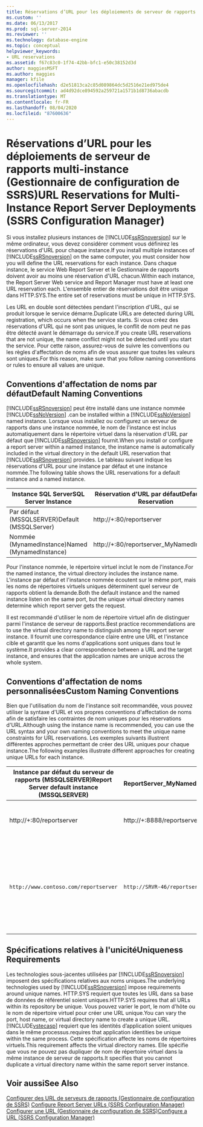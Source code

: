 ```yaml
---
title: Réservations d’URL pour les déploiements de serveur de rapports multi-instance (SSRS Configuration Manager) | Microsoft Docs
ms.custom: ''
ms.date: 06/13/2017
ms.prod: sql-server-2014
ms.reviewer: ''
ms.technology: database-engine
ms.topic: conceptual
helpviewer_keywords:
- URL reservations
ms.assetid: f67c83c0-1f74-42bb-bfc1-e50c38152d3d
author: maggiesMSFT
ms.author: maggies
manager: kfile
ms.openlocfilehash: d2e51813ca2c85d089864dc5d2516e21ed975de4
ms.sourcegitcommit: ad4d92dce894592a259721a1571b1d8736abacdb
ms.translationtype: MT
ms.contentlocale: fr-FR
ms.lasthandoff: 08/04/2020
ms.locfileid: "87600636"
---
```

# <a name="url-reservations-for-multi-instance-report-server-deployments--ssrs-configuration-manager"></a><span data-ttu-id="027d4-102">Réservations d’URL pour les déploiements de serveur de rapports multi-instance (Gestionnaire de configuration de SSRS)</span><span class="sxs-lookup"><span data-stu-id="027d4-102">URL Reservations for Multi-Instance Report Server Deployments  (SSRS Configuration Manager)</span></span>
  <span data-ttu-id="027d4-103">Si vous installez plusieurs instances de [!INCLUDE[ssRSnoversion](../../includes/ssrsnoversion-md.md)] sur le même ordinateur, vous devez considérer comment vous définirez les réservations d'URL pour chaque instance.</span><span class="sxs-lookup"><span data-stu-id="027d4-103">If you install multiple instances of [!INCLUDE[ssRSnoversion](../../includes/ssrsnoversion-md.md)] on the same computer, you must consider how you will define the URL reservations for each instance.</span></span> <span data-ttu-id="027d4-104">Dans chaque instance, le service Web Report Server et le Gestionnaire de rapports doivent avoir au moins une réservation d'URL chacun.</span><span class="sxs-lookup"><span data-stu-id="027d4-104">Within each instance, the Report Server Web service and Report Manager must have at least one URL reservation each.</span></span> <span data-ttu-id="027d4-105">L'ensemble entier de réservations doit être unique dans HTTP.SYS.</span><span class="sxs-lookup"><span data-stu-id="027d4-105">The entire set of reservations must be unique in HTTP.SYS.</span></span>  
  
 <span data-ttu-id="027d4-106">Les URL en double sont détectées pendant l'inscription d'URL, qui se produit lorsque le service démarre.</span><span class="sxs-lookup"><span data-stu-id="027d4-106">Duplicate URLs are detected during URL registration, which occurs when the service starts.</span></span> <span data-ttu-id="027d4-107">Si vous créez des réservations d'URL qui ne sont pas uniques, le conflit de nom peut ne pas être détecté avant le démarrage du service.</span><span class="sxs-lookup"><span data-stu-id="027d4-107">If you create URL reservations that are not unique, the name conflict might not be detected until you start the service.</span></span> <span data-ttu-id="027d4-108">Pour cette raison, assurez-vous de suivre les conventions ou les règles d'affectation de noms afin de vous assurer que toutes les valeurs sont uniques.</span><span class="sxs-lookup"><span data-stu-id="027d4-108">For this reason, make sure that you follow naming conventions or rules to ensure all values are unique.</span></span>  
  
## <a name="default-naming-conventions"></a><span data-ttu-id="027d4-109">Conventions d'affectation de noms par défaut</span><span class="sxs-lookup"><span data-stu-id="027d4-109">Default Naming Conventions</span></span>  
 [!INCLUDE[ssRSnoversion](../../includes/ssrsnoversion-md.md)] <span data-ttu-id="027d4-110">peut être installé dans une instance nommée [!INCLUDE[ssNoVersion](../../includes/ssnoversion-md.md)] .</span><span class="sxs-lookup"><span data-stu-id="027d4-110">can be installed within a [!INCLUDE[ssNoVersion](../../includes/ssnoversion-md.md)] named instance.</span></span> <span data-ttu-id="027d4-111">Lorsque vous installez ou configurez un serveur de rapports dans une instance nommée, le nom de l'instance est inclus automatiquement dans le répertoire virtuel dans la réservation d'URL par défaut que [!INCLUDE[ssRSnoversion](../../includes/ssrsnoversion-md.md)] fournit.</span><span class="sxs-lookup"><span data-stu-id="027d4-111">When you install or configure a report server within a named instance, the instance name is automatically included in the virtual directory in the default URL reservation that [!INCLUDE[ssRSnoversion](../../includes/ssrsnoversion-md.md)] provides.</span></span> <span data-ttu-id="027d4-112">Le tableau suivant indique les réservations d'URL pour une instance par défaut et une instance nommée.</span><span class="sxs-lookup"><span data-stu-id="027d4-112">The following table shows the URL reservations for a default instance and a named instance.</span></span>  
  
|<span data-ttu-id="027d4-113">Instance SQL Server</span><span class="sxs-lookup"><span data-stu-id="027d4-113">SQL Server Instance</span></span>|<span data-ttu-id="027d4-114">Réservation d'URL par défaut</span><span class="sxs-lookup"><span data-stu-id="027d4-114">Default URL Reservation</span></span>|  
|-------------------------|-----------------------------|  
|<span data-ttu-id="027d4-115">Par défaut (MSSQLSERVER)</span><span class="sxs-lookup"><span data-stu-id="027d4-115">Default (MSSQLServer)</span></span>|http://+:80/reportserver|  
|<span data-ttu-id="027d4-116">Nommée (MynamedInstance)</span><span class="sxs-lookup"><span data-stu-id="027d4-116">Named (MynamedInstance)</span></span>|http://+:80/reportserver_MyNamedInstance|  
  
 <span data-ttu-id="027d4-117">Pour l'instance nommée, le répertoire virtuel inclut le nom de l'instance.</span><span class="sxs-lookup"><span data-stu-id="027d4-117">For the named instance, the virtual directory includes the instance name.</span></span> <span data-ttu-id="027d4-118">L'instance par défaut et l'instance nommée écoutent sur le même port, mais les noms de répertoires virtuels uniques déterminent quel serveur de rapports obtient la demande.</span><span class="sxs-lookup"><span data-stu-id="027d4-118">Both the default instance and the named instance listen on the same port, but the unique virtual directory names determine which report server gets the request.</span></span>  
  
 <span data-ttu-id="027d4-119">Il est recommandé d'utiliser le nom de répertoire virtuel afin de distinguer parmi l'instance de serveur de rapports.</span><span class="sxs-lookup"><span data-stu-id="027d4-119">Best practice recommendations are to use the virtual directory name to distinguish among the report server instance.</span></span> <span data-ttu-id="027d4-120">Il fournit une correspondance claire entre une URL et l'instance cible et garantit que les noms d'applications sont uniques dans tout le système.</span><span class="sxs-lookup"><span data-stu-id="027d4-120">It provides a clear correspondence between a URL and the target instance, and ensures that the application names are unique across the whole system.</span></span>  
  
## <a name="custom-naming-conventions"></a><span data-ttu-id="027d4-121">Conventions d'affectation de noms personnalisées</span><span class="sxs-lookup"><span data-stu-id="027d4-121">Custom Naming Conventions</span></span>  
 <span data-ttu-id="027d4-122">Bien que l'utilisation du nom de l'instance soit recommandée, vous pouvez utiliser la syntaxe d'URL et vos propres conventions d'affectation de noms afin de satisfaire les contraintes de nom uniques pour les réservations d'URL.</span><span class="sxs-lookup"><span data-stu-id="027d4-122">Although using the instance name is recommended, you can use the URL syntax and your own naming conventions to meet the unique name constraints for URL reservations.</span></span> <span data-ttu-id="027d4-123">Les exemples suivants illustrent différentes approches permettant de créer des URL uniques pour chaque instance.</span><span class="sxs-lookup"><span data-stu-id="027d4-123">The following examples illustrate different approaches for creating unique URLs for each instance.</span></span>  
  
|<span data-ttu-id="027d4-124">Instance par défaut du serveur de rapports (MSSQLSERVER)</span><span class="sxs-lookup"><span data-stu-id="027d4-124">Report Server default instance (MSSQLSERVER)</span></span>|<span data-ttu-id="027d4-125">ReportServer_MyNamedInstance</span><span class="sxs-lookup"><span data-stu-id="027d4-125">ReportServer_MyNamedInstance</span></span>|<span data-ttu-id="027d4-126">Unicité</span><span class="sxs-lookup"><span data-stu-id="027d4-126">Uniqueness</span></span>|  
|----------------------------------------------------|-----------------------------------|----------------|  
|http://+:80/reportserver|http://+:8888/reportserver|<span data-ttu-id="027d4-127">Chaque instance écoute sur un port différent.</span><span class="sxs-lookup"><span data-stu-id="027d4-127">Each instance listens on a different port.</span></span>|  
|`http://www.contoso.com/reportserver`|`http://SRVR-46/reportserver`|<span data-ttu-id="027d4-128">Chaque instance répond à différents noms de serveurs (nom de domaine complet et nom d'ordinateur).</span><span class="sxs-lookup"><span data-stu-id="027d4-128">Each instance responds to different server names (fully qualified domain name, and machine name).</span></span>|  
  
## <a name="uniqueness-requirements"></a><span data-ttu-id="027d4-129">Spécifications relatives à l'unicité</span><span class="sxs-lookup"><span data-stu-id="027d4-129">Uniqueness Requirements</span></span>  
 <span data-ttu-id="027d4-130">Les technologies sous-jacentes utilisées par [!INCLUDE[ssRSnoversion](../../includes/ssrsnoversion-md.md)] imposent des spécifications relatives aux noms uniques.</span><span class="sxs-lookup"><span data-stu-id="027d4-130">The underlying technologies used by [!INCLUDE[ssRSnoversion](../../includes/ssrsnoversion-md.md)] impose requirements around unique names.</span></span> <span data-ttu-id="027d4-131">HTTP.SYS requiert que toutes les URL dans sa base de données de référentiel soient uniques.</span><span class="sxs-lookup"><span data-stu-id="027d4-131">HTTP.SYS requires that all URLs within its repository be unique.</span></span> <span data-ttu-id="027d4-132">Vous pouvez varier le port, le nom d'hôte ou le nom de répertoire virtuel pour créer une URL unique.</span><span class="sxs-lookup"><span data-stu-id="027d4-132">You can vary the port, host name, or virtual directory name to create a unique URL.</span></span> [!INCLUDE[vstecasp](../../includes/vstecasp-md.md)] <span data-ttu-id="027d4-133">requiert que les identités d’application soient uniques dans le même processus.</span><span class="sxs-lookup"><span data-stu-id="027d4-133">requires that application identities be unique within the same process.</span></span> <span data-ttu-id="027d4-134">Cette spécification affecte les noms de répertoires virtuels.</span><span class="sxs-lookup"><span data-stu-id="027d4-134">This requirement affects the virtual directory names.</span></span> <span data-ttu-id="027d4-135">Elle spécifie que vous ne pouvez pas dupliquer de nom de répertoire virtuel dans la même instance de serveur de rapports.</span><span class="sxs-lookup"><span data-stu-id="027d4-135">It specifies that you cannot duplicate a virtual directory name within the same report server instance.</span></span>  
  
## <a name="see-also"></a><span data-ttu-id="027d4-136">Voir aussi</span><span class="sxs-lookup"><span data-stu-id="027d4-136">See Also</span></span>  
 <span data-ttu-id="027d4-137">[Configurer des URL de serveurs de rapports &#40;Gestionnaire de configuration de SSRS&#41;](configure-report-server-urls-ssrs-configuration-manager.md) </span><span class="sxs-lookup"><span data-stu-id="027d4-137">[Configure Report Server URLs  &#40;SSRS Configuration Manager&#41;](configure-report-server-urls-ssrs-configuration-manager.md) </span></span>  
 [<span data-ttu-id="027d4-138">Configurer une URL &#40;Gestionnaire de configuration de SSRS&#41;</span><span class="sxs-lookup"><span data-stu-id="027d4-138">Configure a URL  &#40;SSRS Configuration Manager&#41;</span></span>](configure-a-url-ssrs-configuration-manager.md)  
  
  
